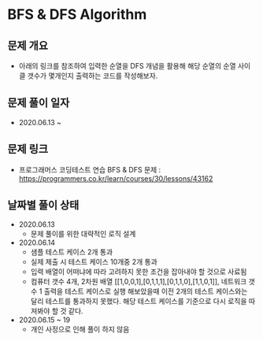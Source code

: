 # BFS & DFS Algorithm
## 문제 개요
- 아래의 링크를 참조하여 입력한 순열을 DFS 개념을 활용해 해당 순열의 순열 사이클 갯수가 몇개인지 출력하는 코드를 작성해보자.
## 문제 풀이 일자
- 2020.06.13 ~ 
## 문제 링크
- 프로그래머스 코딩테스트 연습 BFS & DFS 문제 : <https://programmers.co.kr/learn/courses/30/lessons/43162>
## 날짜별 풀이 상태
- 2020.06.13
  - 문제 풀이를 위한 대략적인 로직 설계
- 2020.06.14
  - 샘플 테스트 케이스 2개 통과
  - 실제 제출 시 테스트 케이스 10개중 2개 통과
  - 입력 배열이 어떠냐에 따라 고려하지 못한 조건을 잡아내야 할 것으로 사료됨
  - 컴퓨터 갯수 4개, 2차원 배열 [[1,0,0,1],[0,1,1,1],[0,1,1,0],[1,1,0,1]], 네트워크 갯수 1 출력을 테스트 케이스로 실행 해보았을때 이전 2개의 테스트 케이스와는 달리 테스트를 통과하지 못했다. 해당 테스트 케이스를 기준으로 다시 로직을 따져봐야 할 것 같다.
- 2020.06.15 ~ 19
  - 개인 사정으로 인해 풀이 하지 않음
